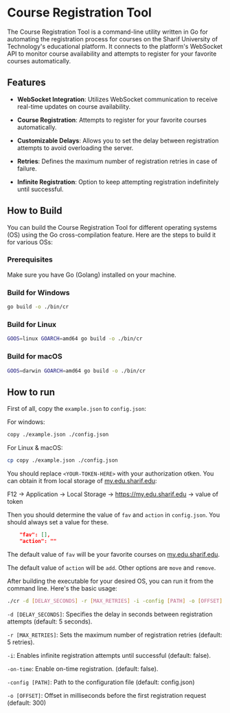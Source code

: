# Course Registration Tool

The Course Registration Tool is a command-line utility written in Go for automating the registration process for courses on the Sharif University of Technology's educational platform. It connects to the platform's WebSocket API to monitor course availability and attempts to register for your favorite courses automatically.

## Features

- **WebSocket Integration**: Utilizes WebSocket communication to receive real-time updates on course availability.

- **Course Registration**: Attempts to register for your favorite courses automatically.

- **Customizable Delays**: Allows you to set the delay between registration attempts to avoid overloading the server.

- **Retries**: Defines the maximum number of registration retries in case of failure.

- **Infinite Registration**: Option to keep attempting registration indefinitely until successful.

## How to Build

You can build the Course Registration Tool for different operating systems (OS) using the Go cross-compilation feature. Here are the steps to build it for various OSs:

### Prerequisites

Make sure you have Go (Golang) installed on your machine.

### Build for Windows

```bash
go build -o ./bin/cr
```

### Build for Linux

```bash
GOOS=linux GOARCH=amd64 go build -o ./bin/cr
```

### Build for macOS

```bash
GOOS=darwin GOARCH=amd64 go build -o ./bin/cr
```

## How to run

First of all, copy the `example.json` to  `config.json`:

For windows:
```bash
copy ./example.json ./config.json
```

For Linux & macOS:
```bash
cp copy ./example.json ./config.json
```

You should replace `<YOUR-TOKEN-HERE>` with your authorization otken. You can obtain it from local storage of [my.edu.sharif.edu](https://my.edu.sharif.edu):

F12 -> Application -> Local Storage -> https://my.edu.sharif.edu -> value of token

Then you should determine the value of `fav` and `action` in `config.json`. You should always set a value for these.

```json
    "fav": [],
    "action": ""
```

The default value of `fav` will be your favorite courses on [my.edu.sharif.edu](https://my.edu.sharif.edu).

The default value of `action` will be `add`. Other options are `move` and `remove`.


After building the executable for your desired OS, you can run it from the command line. Here's the basic usage:

```bash
./cr -d [DELAY_SECONDS] -r [MAX_RETRIES] -i -config [PATH] -o [OFFSET]
```

`-d [DELAY_SECONDS]`: Specifies the delay in seconds between registration attempts (default: 5 seconds).

`-r [MAX_RETRIES]`: Sets the maximum number of registration retries (default: 5 retries).

`-i`: Enables infinite registration attempts until successful (default: false).

`-on-time`: Enable on-time registration. (default: false).

`-config [PATH]`: Path to the configuration file (default: config.json)

`-o [OFFSET]`: Offset in milliseconds before the first registration request (default: 300)
